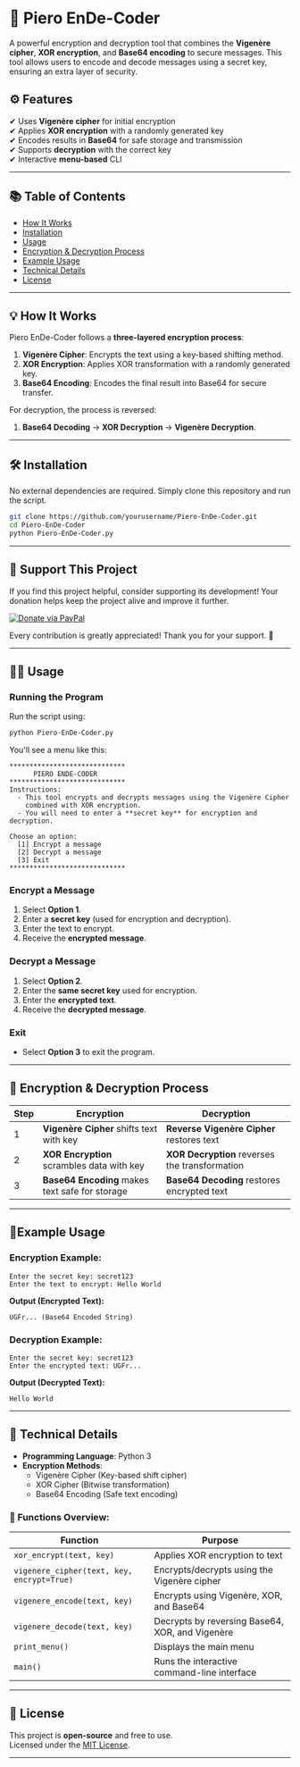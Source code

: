 # 🔐 Piero EnDe-Coder

A powerful encryption and decryption tool that combines the **Vigenère cipher**, **XOR encryption**, and **Base64 encoding** to secure messages. This tool allows users to encode and decode messages using a secret key, ensuring an extra layer of security.

## ⚙️ Features

✔ Uses **Vigenère cipher** for initial encryption  
✔ Applies **XOR encryption** with a randomly generated key  
✔ Encodes results in **Base64** for safe storage and transmission  
✔ Supports **decryption** with the correct key  
✔ Interactive **menu-based** CLI  

---

## 📚 Table of Contents

- [How It Works](#how-it-works)
- [Installation](#installation)
- [Usage](#usage)
- [Encryption & Decryption Process](#encryption--decryption-process)
- [Example Usage](#example-usage)
- [Technical Details](#technical-details)
- [License](#license)

---

## 💡 How It Works

Piero EnDe-Coder follows a **three-layered encryption process**:

1. **Vigenère Cipher**: Encrypts the text using a key-based shifting method.
2. **XOR Encryption**: Applies XOR transformation with a randomly generated key.
3. **Base64 Encoding**: Encodes the final result into Base64 for secure transfer.

For decryption, the process is reversed:

1. **Base64 Decoding** → **XOR Decryption** → **Vigenère Decryption**.

---

## 🛠️ Installation

No external dependencies are required. Simply clone this repository and run the script.

```bash
git clone https://github.com/yourusername/Piero-EnDe-Coder.git
cd Piero-EnDe-Coder
python Piero-EnDe-Coder.py
```

---

## 💖 Support This Project

If you find this project helpful, consider supporting its development! Your donation helps keep the project alive and improve it further.

[![Donate via PayPal](https://img.shields.io/badge/Donate-PayPal-blue.svg)](https://paypal.me/pieroboseta?country.x=AL&locale.x=en_US)

Every contribution is greatly appreciated! Thank you for your support. 🙌

---

## 👨‍💻 Usage

### Running the Program

Run the script using:

```bash
python Piero-EnDe-Coder.py
```

You'll see a menu like this:

```plaintext
*****************************
      PIERO ENDE-CODER       
*****************************
Instructions:
  - This tool encrypts and decrypts messages using the Vigenère Cipher
    combined with XOR encryption.
  - You will need to enter a **secret key** for encryption and decryption.

Choose an option:
  [1] Encrypt a message
  [2] Decrypt a message
  [3] Exit
*****************************
```

### Encrypt a Message

1. Select **Option 1**.
2. Enter a **secret key** (used for encryption and decryption).
3. Enter the text to encrypt.
4. Receive the **encrypted message**.

### Decrypt a Message

1. Select **Option 2**.
2. Enter the **same secret key** used for encryption.
3. Enter the **encrypted text**.
4. Receive the **decrypted message**.

### Exit

- Select **Option 3** to exit the program.

---

## 📌 Encryption & Decryption Process

| Step | Encryption                                   | Decryption                                   |
|------|----------------------------------------------|----------------------------------------------|
| 1    | **Vigenère Cipher** shifts text with key     | **Reverse Vigenère Cipher** restores text    |
| 2    | **XOR Encryption** scrambles data with key   | **XOR Decryption** reverses the transformation |
| 3    | **Base64 Encoding** makes text safe for storage | **Base64 Decoding** restores encrypted text |

---

## 🧩Example Usage

### Encryption Example:

```
Enter the secret key: secret123
Enter the text to encrypt: Hello World
```

**Output (Encrypted Text):**

```
UGFr... (Base64 Encoded String)
```

### Decryption Example:

```
Enter the secret key: secret123
Enter the encrypted text: UGFr...
```

**Output (Decrypted Text):**

```
Hello World
```

---

## 🧐 Technical Details

- **Programming Language**: Python 3  
- **Encryption Methods**:
  - Vigenère Cipher (Key-based shift cipher)
  - XOR Cipher (Bitwise transformation)
  - Base64 Encoding (Safe text encoding)

### 🔎 Functions Overview:

| Function                         | Purpose                                         |
|----------------------------------|-------------------------------------------------|
| `xor_encrypt(text, key)`         | Applies XOR encryption to text                  |
| `vigenere_cipher(text, key, encrypt=True)` | Encrypts/decrypts using the Vigenère cipher |
| `vigenere_encode(text, key)`     | Encrypts using Vigenère, XOR, and Base64        |
| `vigenere_decode(text, key)`     | Decrypts by reversing Base64, XOR, and Vigenère |
| `print_menu()`                   | Displays the main menu                          |
| `main()`                         | Runs the interactive command-line interface     |

---

## 📝 License

This project is **open-source** and free to use.  
Licensed under the [MIT License](LICENSE).

---
